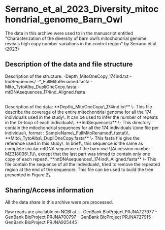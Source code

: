 # Serrano_et_al_2023_Diversity_mitochondrial_genome_Barn_Owl

The data in this archive were used to in the manuscript entitled "Characterization of the diversity of barn owl’s mitochondrial genome reveals high copy number variations in the control region" by Serrano et al. (2023)

## Description of the data and file structure

Description of the structure:
-Depth\_MitoOneCopy\_174ind.txt
\- IndSequences/
 -\*\_FullMitoRenamed.fasta
\- Mito\_TytoAlba\_DupliOneCopy\.fasta
\- mtDNAsequences\_174ind\_Aligned\.fasta

<br>
Description of the data:
**Depth\_MitoOneCopy\_174ind.txt** \- This file describe the coverage of the entire mitochondrial genome for all the 174 individuals used in the study\. It can be used to infer the number of repeats in the D\-loop of each individuals\.
**IndSequences/** \- This directory contain the mitochondrial sequences for all the 174 individuals \(one file per individual\, format : SampleName\_FullMitoRenamed\.fasta\)\.
**Mito\_TytoAlba\_DupliOneCopy.fasta** \- This fasta file give the reference used in this study\. In brief\, this sequence is the same as complete cicular mtDNA sequence of the barn owl \(Accession number MZ318036\.1\)\, except that the last part was trimed to contain only one copy of each repeat\.
**mtDNAsequences\_174ind\_Aligned.fasta** \- This file contain the sequence of all the individuals\, tried to remove the repeated region at the end of the sequence\. This file can be used to build the tree presented in Figure 2\.

## Sharing/Access information

All the data share in this archive were pre processed.

Raw reads are available on NCBI at :
\- GenBank BioProject PRJNA727977
\- GenBank BioProject PRJNA700797
\- GenBank BioProject PRJNA727915
\- GenBank BioProject PRJNA925445
